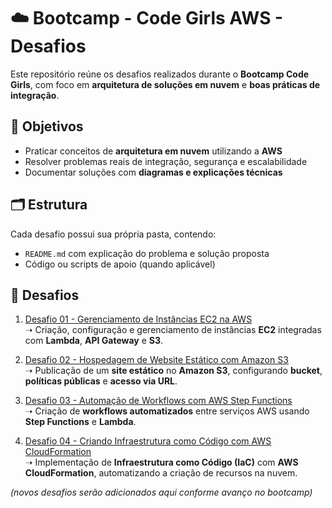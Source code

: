 # ☁️ Bootcamp - Code Girls AWS - Desafios 

Este repositório reúne os desafios realizados durante o **Bootcamp Code Girls**, com foco em **arquitetura de soluções em nuvem** e **boas práticas de integração**.  

## 🎯 Objetivos
- Praticar conceitos de **arquitetura em nuvem** utilizando a **AWS**  
- Resolver problemas reais de integração, segurança e escalabilidade  
- Documentar soluções com **diagramas e explicações técnicas**  

## 🗂 Estrutura
Cada desafio possui sua própria pasta, contendo:
- `README.md` com explicação do problema e solução proposta  
- Código ou scripts de apoio (quando aplicável)  

## 📑 Desafios

1. [Desafio 01 - Gerenciamento de Instâncias EC2 na AWS](./desafios/desafio01/README.md)  
   ➝ Criação, configuração e gerenciamento de instâncias **EC2** integradas com **Lambda**, **API Gateway** e **S3**.

2. [Desafio 02 - Hospedagem de Website Estático com Amazon S3](./desafios/desafio02/README.md)  
   ➝ Publicação de um **site estático** no **Amazon S3**, configurando **bucket**, **políticas públicas** e **acesso via URL**.

3. [Desafio 03 - Automação de Workflows com AWS Step Functions](./desafios/desafio03/README.md)  
   ➝ Criação de **workflows automatizados** entre serviços AWS usando **Step Functions** e **Lambda**.

4. [Desafio 04 - Criando Infraestrutura como Código com AWS CloudFormation](./desafios/desafio04/README.md)  
   ➝ Implementação de **Infraestrutura como Código (IaC)** com **AWS CloudFormation**, automatizando a criação de recursos na nuvem.
   
*(novos desafios serão adicionados aqui conforme avanço no bootcamp)*